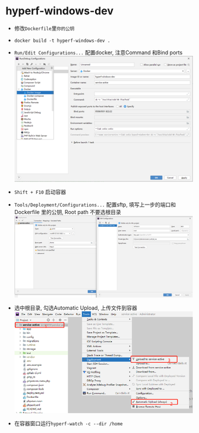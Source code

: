 # hyperf-windows-dev
- 修改`Dockerfile`里`你的公钥`

- `docker build -t hyperf-windows-dev .`

- `Run/Edit Configurations...` 配置docker, 注意Command 和Bind ports
 ![avatar](./src/1.png)

- `Shift + F10` 启动容器
 
- `Tools/Deployment/Configurations...` 配置sftp, 填写上一步的端口和Dockerfile 里的公钥, Root path 不要选根目录 
![avatar](./src/2.png)

- 选中根目录, 勾选Automatic Upload, 上传文件到容器
![avatar](./src/3.png)

- 在容器窗口运行`hyperf-watch -c --dir /home`